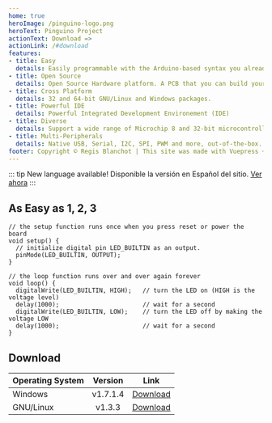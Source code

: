 ```yaml
---
home: true
heroImage: /pinguino-logo.png
heroText: Pinguino Project
actionText: Download =>
actionLink: /#download
features:
- title: Easy
  details: Easily programmable with the Arduino-based syntax you already know.
- title: Open Source
  details: Open Source Hardware platform. A PCB that you can build yourself.
- title: Cross Platform
  details: 32 and 64-bit GNU/Linux and Windows packages.
- title: Powerful IDE
  details: Powerful Integrated Development Environement (IDE)
- title: Diverse
  details: Support a wide range of Microchip 8 and 32-bit microcontrollers.
- title: Multi-Peripherals
  details: Native USB, Serial, I2C, SPI, PWM and more, out-of-the-box.
footer: Copyright © Regis Blanchot | This site was made with Vuepress + Netlify + Cloudflare + Coffee + Love
---
```


::: tip New language available!
Disponible la versión en Español del sitio. [Ver ahora](/es/)
:::

## As Easy as 1, 2, 3

```processing
// the setup function runs once when you press reset or power the board
void setup() {
  // initialize digital pin LED_BUILTIN as an output.
  pinMode(LED_BUILTIN, OUTPUT);
}

// the loop function runs over and over again forever
void loop() {
  digitalWrite(LED_BUILTIN, HIGH);   // turn the LED on (HIGH is the voltage level)
  delay(1000);                       // wait for a second
  digitalWrite(LED_BUILTIN, LOW);    // turn the LED off by making the voltage LOW
  delay(1000);                       // wait for a second
}
```

## Download

| Operating System  |   Version   |   Link   |
| ----------------- |:-----------:| :-------:|
| Windows           | v1.7.1.4    | [Download](https://github.com/PinguinoIDE/pinguino-installers/releases/download/2020.03.14-STABLE/Pinguino-installer-v1.7.1.4.exe) |
| GNU/Linux         | v1.3.3      | [Download](https://github.com/PinguinoIDE/pinguino-installers/releases/download/2020.03.14-STABLE/pinguino-installer-v1.3.3.sh) |
